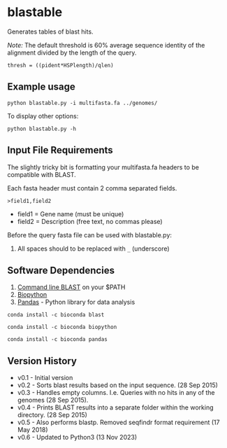 # blastable
Generates tables of blast hits.


*Note:* The default threshold is 60% average sequence identity of the alignment divided by the length of the query. 

`thresh = ((pident*HSPlength)/qlen)`

## Example usage


``python blastable.py -i multifasta.fa ../genomes/``

To display other options:

`python blastable.py -h`

## Input File Requirements

The slightly tricky bit is formatting your 
multifasta.fa headers to be compatible with BLAST.

Each fasta header must contain 2 comma separated fields.

`>field1,field2`

* field1 = Gene name (must be unique)
* field2 = Description (free text, no commas please)

Before the query fasta file can be used with blastable.py:

1. All spaces should to be replaced with `_` (underscore)

## Software Dependencies

1. [Command line BLAST](ftp://ftp.ncbi.nlm.nih.gov/blast/executables/blast+/2.2.31/) on your $PATH
2. [Biopython](http://biopython.org/DIST/docs/install/Installation.html#sec14)
3. [Pandas](http://pandas.pydata.org/) - Python library for data analysis

`conda install -c bioconda blast`

`conda install -c bioconda biopython`

`conda install -c bioconda pandas`



## Version History


* v0.1 - Initial version
* v0.2 - Sorts blast results based on the input sequence. (28 Sep 2015)
* v0.3 - Handles empty columns. I.e. Queries with no hits in any of the genomes (28 Sep 2015).
* v0.4 - Prints BLAST results into a separate folder within the working directory. (28 Sep 2015)
* v0.5 - Also performs blastp. Removed seqfindr format requirement (17 May 2018)
* v0.6 - Updated to Python3 (13 Nov 2023)


